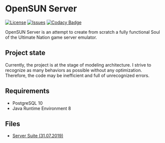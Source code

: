 # OpenSUN Server

[![License](https://img.shields.io/github/license/cwanix/opensun-emu.svg)](LICENSE)
[![Issues](https://img.shields.io/github/issues/cwanix/opensun-emu.svg)](ISSUES)
[![Codacy Badge](https://api.codacy.com/project/badge/Grade/486a6e567a6c4c6396e67467a38175bc)](https://www.codacy.com/app/CwaniX/OpenSUN-Emu?utm_source=github.com&amp;utm_medium=referral&amp;utm_content=CwaniX/OpenSUN-Emu&amp;utm_campaign=Badge_Grade)

OpenSUN Server is an attempt to create from scratch a fully functional Soul of the Ultimate Nation game server emulator.

## Project state
Currently, the project is at the stage of modeling architecture. I strive to recognize as many behaviors as possible without any optimization. Therefore, the code may be inefficient and full of unrecognized errors.

## Requirements
 - PostgreSQL 10
 - Java Runtime Environment 8

## Files
 - [Server Suite (31.07.2019)](https://drive.google.com/open?id=18D...r9pEusguJf8rUe)
